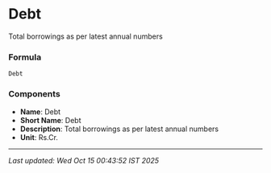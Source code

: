 # Debt
Total borrowings as per latest annual numbers

### Formula
```text
Debt
```


### Components
- **Name**: Debt
- **Short Name**: Debt
- **Description**: Total borrowings as per latest annual numbers
- **Unit**: Rs.Cr.

---
*Last updated: Wed Oct 15 00:43:52 IST 2025*
